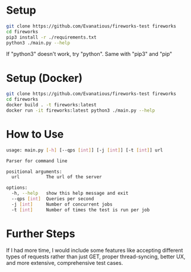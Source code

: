 # Setup

```sh
git clone https://github.com/Evanatious/fireworks-test fireworks
cd fireworks
pip3 install -r ./requirements.txt
python3 ./main.py --help
```

If "python3" doesn't work, try "python". Same with "pip3" and "pip"

# Setup (Docker)

```sh
git clone https://github.com/Evanatious/fireworks-test fireworks
cd fireworks
docker build . -t fireworks:latest
docker run -it fireworks:latest python3 ./main.py --help
```

# How to Use

```sh
usage: main.py [-h] [--qps [int]] [-j [int]] [-t [int]] url

Parser for command line

positional arguments:
  url          The url of the server

options:
  -h, --help   show this help message and exit
  --qps [int]  Queries per second
  -j [int]     Number of concurrent jobs
  -t [int]     Number of times the test is run per job
```

# Further Steps

If I had more time, I would include some features like accepting different 
types of requests rather than just GET, proper thread-syncing, better UX, and 
more extensive, comprehensive test cases.
